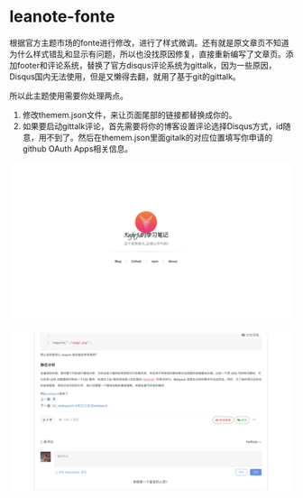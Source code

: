 # leanote-fonte

  根据官方主题市场的fonte进行修改，进行了样式微调。还有就是原文章页不知道为什么样式错乱和显示有问题，所以也没找原因修复，直接重新编写了文章页。添加footer和评论系统，替换了官方disqus评论系统为gittalk，因为一些原因，Disqus国内无法使用，但是又懒得去翻，就用了基于git的gittalk。

  所以此主题使用需要你处理两点。

  1. 修改themem.json文件，来让页面尾部的链接都替换成你的。
  2. 如果要启动gittalk评论，首先需要将你的博客设置评论选择Disqus方式，id随意，用不到了。然后在themem.json里面gitalk的对应位置填写你申请的github OAuth Apps相关信息。

  ![1](./images/screenshot.png)

  ![2](./images/gitalk.png)

